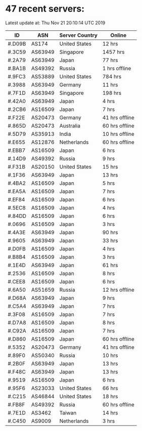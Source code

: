 # 47 recent servers:

Latest update at: Thu Nov 21 20:10:14 UTC 2019

| ID | ASN | Server Country | Online |
| -- | --- | -------------- | ------ |
| #.D09B | AS174 | United States | 12 hrs |
| #.3C59 | AS63949 | Singapore | 1457 hrs |
| #.2A79 | AS63949 | Japan | 77 hrs |
| #.BA1B | AS49392 | Russia | 1 hrs offline |
| #.9FC3 | AS53889 | United States | 784 hrs |
| #.3988 | AS63949 | Germany | 11 hrs |
| #.7F1D | AS63949 | Singapore | 198 hrs |
| #.42A0 | AS63949 | Japan | 4 hrs |
| #.2CB6 | AS16509 | Japan | 7 hrs |
| #.F22E | AS20473 | Germany | 41 hrs offline |
| #.865D | AS20473 | Australia | 60 hrs offline |
| #.5D79 | AS35913 | India | 10 hrs offline |
| #.E655 | AS12876 | Netherlands | 60 hrs offline |
| #.EBB7 | AS16509 | Japan | 6 hrs |
| #.14D9 | AS49392 | Russia | 9 hrs |
| #.F31B | AS20150 | United States | 15 hrs |
| #.1F36 | AS63949 | Japan | 13 hrs |
| #.4BA2 | AS16509 | Japan | 5 hrs |
| #.EA5A | AS16509 | Japan | 7 hrs |
| #.EF84 | AS16509 | Japan | 6 hrs |
| #.5EC8 | AS16509 | Japan | 4 hrs |
| #.84DD | AS16509 | Japan | 6 hrs |
| #.0696 | AS16509 | Japan | 3 hrs |
| #.4A3E | AS63949 | Japan | 90 hrs |
| #.9605 | AS63949 | Japan | 33 hrs |
| #.D0FB | AS16509 | Japan | 4 hrs |
| #.B8B4 | AS16509 | Japan | 3 hrs |
| #.1E4D | AS63949 | Japan | 61 hrs |
| #.2536 | AS16509 | Japan | 8 hrs |
| #.CEE8 | AS16509 | Japan | 6 hrs |
| #.6A50 | AS51659 | Russia | 12 hrs offline |
| #.D68A | AS63949 | Japan | 9 hrs |
| #.C5A4 | AS63949 | Japan | 7 hrs |
| #.3F08 | AS16509 | Japan | 7 hrs |
| #.D7A8 | AS16509 | Japan | 8 hrs |
| #.C92A | AS16509 | Japan | 7 hrs |
| #.D860 | AS16509 | Japan | 60 hrs offline |
| #.5352 | AS20473 | Germany | 41 hrs offline |
| #.89F0 | AS50340 | Russia | 10 hrs |
| #.2B0F | AS63949 | Japan | 13 hrs |
| #.F48C | AS63949 | Japan | 13 hrs |
| #.9519 | AS16509 | Japan | 6 hrs |
| #.95F6 | AS23033 | United States | 66 hrs |
| #.C215 | AS46844 | United States | 18 hrs |
| #.FB8F | AS49392 | Russia | 60 hrs offline |
| #.7E1D | AS3462 | Taiwan | 14 hrs |
| #.C450 | AS9009 | Netherlands | 3 hrs |


